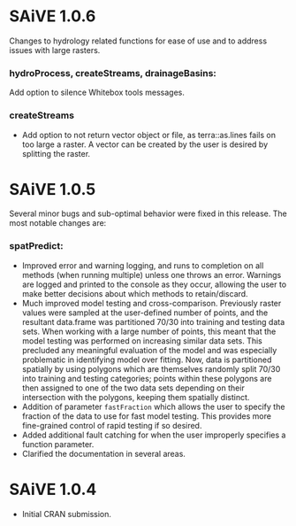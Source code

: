 # SAiVE 1.0.6
Changes to hydrology related functions for ease of use and to address issues with large rasters.
### hydroProcess, createStreams, drainageBasins:
Add option to silence Whitebox tools messages.
### createStreams
-   Add option to not return vector object or file, as terra::as.lines fails on too large a raster. A vector can be created by the user is desired by splitting the raster.

# SAiVE 1.0.5
Several minor bugs and sub-optimal behavior were fixed in this release. The most notable changes are:
### spatPredict:
-   Improved error and warning logging, and runs to completion on all methods (when running multiple) unless one throws an error. Warnings are logged and printed to the console as they occur, allowing the user to make better decisions about which methods to retain/discard.
-   Much improved model testing and cross-comparison. Previously raster values were sampled at the user-defined number of points, and the resultant data.frame was partitioned 70/30 into training and testing data sets. When working with a large number of points, this meant that the model testing was performed on increasing similar data sets. This precluded any meaningful evaluation of the model and was especially problematic in identifying model over fitting. Now, data is partitioned spatially by using polygons which are themselves randomly split 70/30 into training and testing categories; points within these polygons are then assigned to one of the two data sets depending on their intersection with the polygons, keeping them spatially distinct.
-   Addition of parameter `fastFraction` which allows the user to specify the fraction of the data to use for fast model testing. This provides more fine-grained control of rapid testing if so desired.
-   Added additional fault catching for when the user improperly specifies a function parameter.
-   Clarified the documentation in several areas.

# SAiVE 1.0.4
-   Initial CRAN submission.
